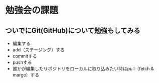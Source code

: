 # 勉強会の課題

## ついでにGit(GitHub)について勉強もしてみる
* 編集する
* add（ステージング）する
* commitする
* pushする
* 誰かが編集したリポジトリをローカルに取り込みたい時はpull（fetch & marge）する
